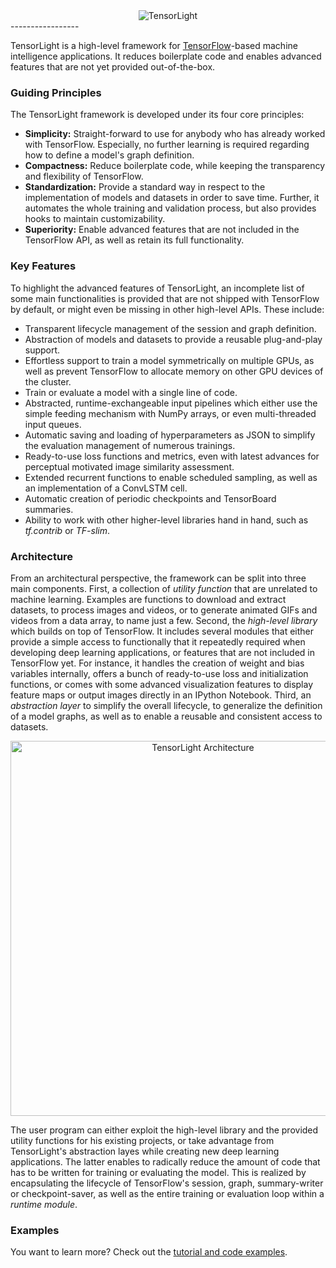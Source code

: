 <div align="center">
  <img src="https://github.com/bsautermeister/tensorlight/blob/master/assets/tensorlight.png" alt="TensorLight"><br>
</div>
-----------------

TensorLight is a high-level framework for [TensorFlow](https://www.tensorflow.org/)-based machine intelligence applications. It reduces boilerplate code and enables advanced features that are not yet provided out-of-the-box.


### Guiding Principles

The TensorLight framework is developed under its four core principles:

- **Simplicity:** Straight-forward to use for anybody who has already worked with TensorFlow. Especially, no further learning is required regarding how to define a model's graph definition.
- **Compactness:** Reduce boilerplate code, while keeping the transparency and flexibility of TensorFlow. 
- **Standardization:** Provide a standard way in respect to the implementation of models and datasets in order to save time. Further, it automates the whole training and validation process, but also provides hooks to maintain customizability.
- **Superiority:** Enable advanced features that are not included in the TensorFlow API, as well as retain its full functionality.


### Key Features

To highlight the advanced features of TensorLight, an incomplete list of some main functionalities is provided that are not shipped with TensorFlow by default, or might even be missing in other high-level APIs. These include:

- Transparent lifecycle management of the session and graph definition.
- Abstraction of models and datasets to provide a reusable plug-and-play support.
- Effortless support to train a model symmetrically on multiple GPUs, as well as prevent TensorFlow to allocate memory on other GPU devices of the cluster.
- Train or evaluate a model with a single line of code.
- Abstracted, runtime-exchangeable input pipelines which either use the simple feeding mechanism with NumPy arrays, or even multi-threaded input queues.
- Automatic saving and loading of hyperparameters as JSON to simplify the evaluation management of numerous trainings.
- Ready-to-use loss functions and metrics, even with latest advances for perceptual motivated image similarity assessment.
- Extended recurrent functions to enable scheduled sampling, as well as an implementation of a ConvLSTM cell.
- Automatic creation of periodic checkpoints and TensorBoard summaries.
- Ability to work with other higher-level libraries hand in hand, such as *tf.contrib* or *TF-slim*.


### Architecture

From an architectural perspective, the framework can be split into three main components. First, a collection of *utility function* that are unrelated to machine learning. Examples are functions to download and extract datasets, to process images and videos, or to generate animated GIFs and videos from a data array, to name just a few. Second, the *high-level library* which builds on top of TensorFlow. It includes several modules that either provide a simple access to functionally that it repeatedly required when developing deep learning applications, or features that are not included in TensorFlow yet. For instance, it handles the creation of weight and bias variables internally, offers a bunch of ready-to-use loss and initialization functions, or comes with some advanced visualization features to display feature maps or output images directly in an IPython Notebook. Third, an *abstraction layer* to simplify the overall lifecycle, to generalize the definition of a model graphs, as well as to enable a reusable and consistent access to datasets.

<div align="center">
  <img src="https://github.com/bsautermeister/tensorlight/blob/master/assets/tensorlight_arch.png" alt="TensorLight Architecture" width="600"><br>
</div>

The user program can either exploit the high-level library and the provided utility functions for his existing projects, or take advantage from TensorLight's abstraction layes while creating new deep learning applications. The latter enables to radically reduce the amount of code that has to be written for training or evaluating the model. This is realized by encapsulating the lifecycle of TensorFlow's session, graph, summary-writer or checkpoint-saver, as well as the entire training or evaluation loop within a *runtime module*.


### Examples

You want to learn more? Check out the [tutorial and code examples](examples/README.md).

